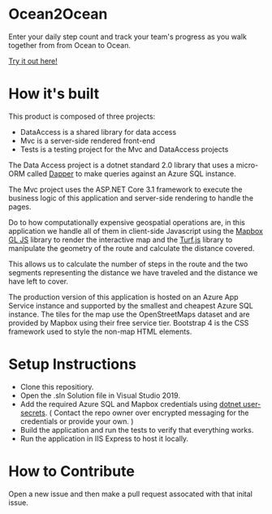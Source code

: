 # Ocean2Ocean
Enter your daily step count and track your team's progress as you walk together from from Ocean to Ocean.

[Try it out here!](https://ocean2ocean20200530093132.azurewebsites.net/KCIT)

# How it's built
This product is composed of three projects:
* DataAccess is a shared library for data access
* Mvc is a server-side rendered front-end
* Tests is a testing project for the Mvc and DataAccess projects

The Data Access project is a dotnet standard 2.0 library that uses a micro-ORM called [Dapper](https://github.com/StackExchange/Dapper) to make queries against an Azure SQL instance.

The Mvc project uses the ASP.NET Core 3.1 framework to execute the business logic of this application and server-side rendering to handle the pages.

Do to how computationally expensive geospatial operations are, in this application we handle all of them in client-side Javascript using the [Mapbox GL JS](https://docs.mapbox.com/mapbox-gl-js/examples/) library to render the interactive map and the [Turf.js](https://turfjs.org/) library to manipulate the geometry of the route and calculate the distance covered.

This allows us to calculate the number of steps in the route and the two segments representing the distance we have traveled and the distance we have left to cover.

The production version of this application is hosted on an Azure App Service instance and supported by the smallest and cheapest Azure SQL instance. The tiles for the map use the OpenStreetMaps dataset and are provided by Mapbox using their free service tier. Bootstrap 4 is the CSS framework used to style the non-map HTML elements.

# Setup Instructions
* Clone this repositiory.
* Open the .sln Solution file in Visual Studio 2019.
* Add the required Azure SQL and Mapbox credentials using [dotnet user-secrets](https://docs.microsoft.com/en-us/aspnet/core/security/app-secrets?view=aspnetcore-3.1&tabs=windows). ( Contact the repo owner over encrypted messaging for the credentials or provide your own. )
* Build the application and run the tests to verify that everything works.
* Run the application in IIS Express to host it locally.

 # How to Contribute
 Open a new issue and then make a pull request assocated with that inital issue.
